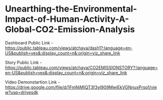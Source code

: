 # Unearthing-the-Environmental-Impact-of-Human-Activity-A-Global-CO2-Emission-Analysis


Dashboard Public Link - https://public.tableau.com/views/atchaya/dash1?:language=en-US&publish=yes&:display_count=n&:origin=viz_share_link

Story Public Link - https://public.tableau.com/views/atchaya/CO2EMISSIONSTORY?:language=en-US&publish=yes&:display_count=n&:origin=viz_share_link

Video Demonstartion Link - https://drive.google.com/file/d/1FmNiMIQT3f3yI909MwjEkVGNnuxPrsp1/view?usp=drivesdk
